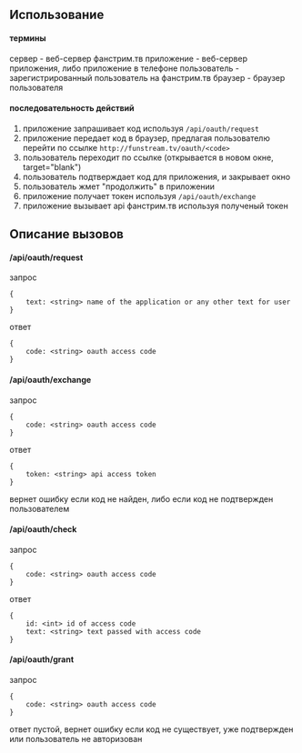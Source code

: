 ## Использование

#### термины

сервер - веб-сервер фанстрим.тв
приложение - веб-сервер приложения, либо приложение в телефоне
пользователь - зарегистрированный пользователь на фанстрим.тв
браузер - браузер пользователя

#### последовательность действий

1. приложение запрашивает код используя ```/api/oauth/request```
2. приложение передает код в браузер, предлагая пользователю 
    перейти по ссылке ```http://funstream.tv/oauth/<code>```
3. пользователь переходит по ссылке (открывается в новом окне, target="blank")
4. пользователь подтверждает код для приложения, и закрывает окно
5. пользователь жмет "продолжить" в приложении
6. приложение получает токен используя ```/api/oauth/exchange```
7. приложение вызывает api фанстрим.тв используя полученый токен

## Описание вызовов

#### /api/oauth/request

запрос 
```
{
    text: <string> name of the application or any other text for user
}
```

ответ
```
{
    code: <string> oauth access code
}
```

#### /api/oauth/exchange

запрос
```
{
    code: <string> oauth access code
}
```

ответ 
```
{
    token: <string> api access token
}
```

вернет ошибку если код не найден, либо если код не подтвержден пользователем

#### /api/oauth/check

запрос
```
{
    code: <string> oauth access code
}
```

ответ
```
{
    id: <int> id of access code
    text: <string> text passed with access code
}
```

#### /api/oauth/grant

запрос
```
{
    code: <string> oauth access code
}
```

ответ пустой, вернет ошибку если код не существует, уже подтвержден или пользователь не авторизован
